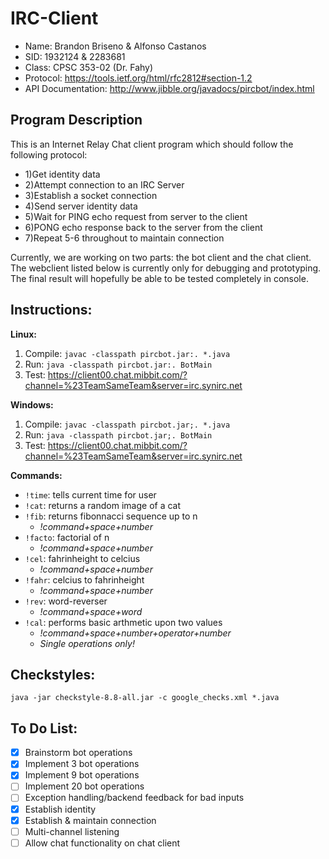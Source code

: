 # IRC-Client
* Name: Brandon Briseno & Alfonso Castanos
* SID: 1932124 & 2283681
* Class: CPSC 353-02 (Dr. Fahy)
* Protocol: https://tools.ietf.org/html/rfc2812#section-1.2
* API Documentation: http://www.jibble.org/javadocs/pircbot/index.html

## Program Description
This is an Internet Relay Chat client program which should follow the following protocol:
*  1)Get identity data
*  2)Attempt connection to an IRC Server
*  3)Establish a socket connection
*  4)Send server identity data
*  5)Wait for PING echo request from server to the client
*  6)PONG echo response back to the server from the client
*  7)Repeat 5-6 throughout to maintain connection

Currently, we are working on two parts: the bot client and the chat client. The webclient listed below is currently only for debugging and prototyping. The final result will hopefully be able to be tested completely in console.

## Instructions:
**Linux:**
1) Compile: ```javac -classpath pircbot.jar:. *.java```
2) Run: ```java -classpath pircbot.jar:. BotMain```
3) Test: https://client00.chat.mibbit.com/?channel=%23TeamSameTeam&server=irc.synirc.net

**Windows:**
1) Compile: ```javac -classpath pircbot.jar;. *.java```
2) Run: ```java -classpath pircbot.jar;. BotMain```
3) Test: https://client00.chat.mibbit.com/?channel=%23TeamSameTeam&server=irc.synirc.net

**Commands:**
* ```!time```: tells current time for user
* ```!cat```: returns a random image of a cat
* ```!fib```: returns fibonnacci sequence up to n
  * *!command+space+number*
* ```!facto```: factorial of n
  * *!command+space+number*
* ```!cel```: fahrinheight to celcius
  * *!command+space+number*
* ```!fahr```: celcius to fahrinheight
  * *!command+space+number*
* ```!rev```: word-reverser
  * *!command+space+word*
* ```!cal```: performs basic arthmetic upon two values
  * *!command+space+number+operator+number*
  * *Single operations only!*


## Checkstyles:
```java -jar checkstyle-8.8-all.jar -c google_checks.xml *.java```

## To Do List:

- [x] Brainstorm bot operations
- [x] Implement 3 bot operations
- [x] Implement 9 bot operations
- [ ] Implement 20 bot operations
- [ ] Exception handling/backend feedback for bad inputs
- [x] Establish identity
- [x] Establish & maintain connection
- [ ] Multi-channel listening
- [ ] Allow chat functionality on chat client
